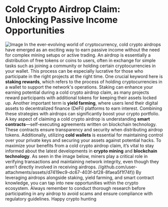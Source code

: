 # Cold Crypto Airdrop Claim: Unlocking Passive Income Opportunities

![Image](https://github.com/user-attachments/assets/4a25d116-2220-4385-b08e-f287af8fcbc4)
In the ever-evolving world of cryptocurrency, cold crypto airdrops have emerged as an exciting way to earn passive income without the need for complex mining setups or active trading. An airdrop is essentially a distribution of free tokens or coins to users, often in exchange for simple tasks such as joining a community or holding certain cryptocurrencies in your wallet. This process can be especially lucrative for those who participate in the right projects at the right time.
One crucial keyword here is **staking rewards**, which refers to the process of holding cryptocurrencies in a wallet to support the network's operations. Staking can enhance your earning potential during a cold crypto airdrop claim, as many projects reward participants with additional tokens for keeping their assets locked up. Another important term is **yield farming**, where users lend their digital assets to decentralized finance (DeFi) platforms to earn interest. Combining these strategies with airdrops can significantly boost your crypto portfolio.
A key aspect of claiming a cold crypto airdrop is understanding **smart contracts**—self-executing agreements written on blockchain technology. These contracts ensure transparency and security when distributing airdrop tokens. Additionally, utilizing **cold wallets** is essential for maintaining control over your private keys and securing your assets against potential hacks. 
To maximize your benefits from a cold crypto airdrop claim, it’s vital to stay informed about the latest developments in **crypto mining** and **blockchain technology**. As seen in the image below, miners play a critical role in verifying transactions and maintaining network integrity, even though they aren’t directly involved in receiving airdrops. 
 //github.com/user-attachments/assets/d7419ec9-dc67-403f-bf28-8faea5f1f74f))
By leveraging airdrops alongside staking, yield farming, and smart contract knowledge, you can tap into new opportunities within the crypto ecosystem. Always remember to conduct thorough research before participating in any airdrop to avoid scams and ensure compliance with regulatory guidelines. Happy crypto hunting
